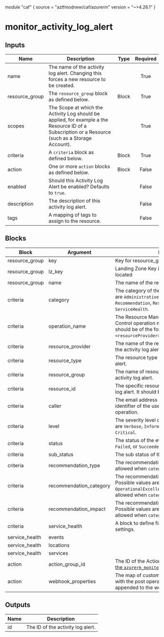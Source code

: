 module "caf" {
  source  = "aztfmodnew/caf/azurerm"
  version = "~>4.26.1"
}

# monitor_activity_log_alert

## Inputs
| Name | Description | Type | Required |
|------|-------------|------|:--------:|
|name| The name of the activity log alert. Changing this forces a new resource to be created.||True|
|resource_group|The `resource_group` block as defined below.|Block|True|
|scopes| The Scope at which the Activity Log should be applied, for example a the Resource ID of a Subscription or a Resource (such as a Storage Account).||True|
|criteria| A `criteria` block as defined below.| Block |True|
|action| One or more `action` blocks as defined below.| Block |False|
|enabled| Should this Activity Log Alert be enabled? Defaults to `true`.||False|
|description| The description of this activity log alert.||False|
|tags| A mapping of tags to assign to the resource.||False|

## Blocks
| Block | Argument | Description | Required |
|-------|----------|-------------|----------|
|resource_group| key | Key for  resource_group||| Required if  |
|resource_group| lz_key |Landing Zone Key in wich the resource_group is located|||True|
|resource_group| name | The name of the resource_group |||True|
|criteria|category| The category of the operation. Possible values are `Administrative`, `Autoscale`, `Policy`, `Recommendation`, `ResourceHealth`, `Security` and `ServiceHealth`.|||True|
|criteria|operation_name| The Resource Manager Role-Based Access Control operation name. Supported operation should be of the form: `<resourceProvider>/<resourceType>/<operation>`.|||False|
|criteria|resource_provider| The name of the resource provider monitored by the activity log alert.|||False|
|criteria|resource_type| The resource type monitored by the activity log alert.|||False|
|criteria|resource_group| The name of resource group monitored by the activity log alert.|||False|
|criteria|resource_id| The specific resource monitored by the activity log alert. It should be within one of the `scopes`.|||False|
|criteria|caller| The email address or Azure Active Directory identifier of the user who performed the operation.|||False|
|criteria|level| The severity level of the event. Possible values are `Verbose`, `Informational`, `Warning`, `Error`, and `Critical`.|||False|
|criteria|status| The status of the event. For example, `Started`, `Failed`, or `Succeeded`.|||False|
|criteria|sub_status| The sub status of the event.|||False|
|criteria|recommendation_type| The recommendation type of the event. It is only allowed when `category` is `Recommendation`.|||False|
|criteria|recommendation_category| The recommendation category of the event. Possible values are `Cost`, `Reliability`, `OperationalExcellence` and `Performance`. It is only allowed when `category` is `Recommendation`.|||False|
|criteria|recommendation_impact| The recommendation impact of the event. Possible values are `High`, `Medium` and `Low`. It is only allowed when `category` is `Recommendation`.|||False|
|criteria|service_health| A block to define fine grain service health settings.|||False|
|service_health|events||||False|
|service_health|locations||||False|
|service_health|services||||False|
|action|action_group_id| The ID of the Action Group can be sourced from [the `azurerm_monitor_action_group` resource](./monitor_action_group.html).|||True|
|action|webhook_properties| The map of custom string properties to include with the post operation. These data are appended to the webhook payload.|||False|

## Outputs
| Name | Description |
|------|-------------|
|id|The ID of the activity log alert.|||

